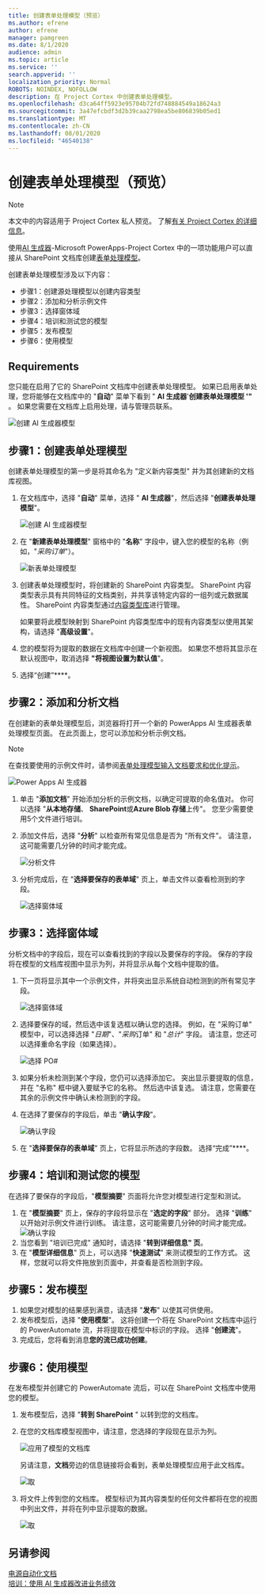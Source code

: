 ```yaml
---
title: 创建表单处理模型（预览）
ms.author: efrene
author: efrene
manager: pamgreen
ms.date: 8/1/2020
audience: admin
ms.topic: article
ms.service: ''
search.appverid: ''
localization_priority: Normal
ROBOTS: NOINDEX, NOFOLLOW
description: 在 Project Cortex 中创建表单处理模型。
ms.openlocfilehash: d3ca64ff5923e95704b72fd748884549a18624a3
ms.sourcegitcommit: 3a47efcbdf3d2b39caa2798ea5be806839b05ed1
ms.translationtype: MT
ms.contentlocale: zh-CN
ms.lasthandoff: 08/01/2020
ms.locfileid: "46540138"
---
```

# <a name="create-a-form-processing-model-preview"></a>创建表单处理模型（预览）

> [!Note] 
> 本文中的内容适用于 Project Cortex 私人预览。 了解[有关 Project Cortex 的详细信息](https://aka.ms/projectcortex)。

使用[AI 生成器](https://docs.microsoft.com/ai-builder/overview)-Microsoft PowerApps-Project Cortex 中的一项功能用户可以直接从 SharePoint 文档库创建[表单处理模型](form-processing-overview.md)。 

创建表单处理模型涉及以下内容：
 - 步骤1：创建源处理模型以创建内容类型
 - 步骤2：添加和分析示例文件
 - 步骤3：选择窗体域
 - 步骤4：培训和测试您的模型
 - 步骤5：发布模型
 - 步骤6：使用模型


## <a name="requirements"></a>Requirements

您只能在启用了它的 SharePoint 文档库中创建表单处理模型。 如果已启用表单处理，您将能够在文档库中的 "**自动**" 菜单下看到 " **AI 生成器**'**创建表单处理模型 '"** 。  如果您需要在文档库上启用处理，请与管理员联系。

 ![创建 AI 生成器模型](../media/content-understanding/create-ai-builder-model.png)</br>


## <a name="step-1-create-a-form-processing-model"></a>步骤1：创建表单处理模型

创建表单处理模型的第一步是将其命名为 "定义新内容类型" 并为其创建新的文档库视图。

1. 在文档库中，选择 "**自动**" 菜单，选择 " **AI 生成器**"，然后选择 "**创建表单处理模型**"。

    ![创建 AI 生成器模型](../media/content-understanding/create-ai-builder-model.png)</br>
2. 在 "**新建表单处理模型**" 窗格中的 "**名称**" 字段中，键入您的模型的名称（例如，"*采购订单*"）。

    ![新表单处理模型](../media/content-understanding/new-form-model.png)</br> 

3. 创建表单处理模型时，将创建新的 SharePoint 内容类型。 SharePoint 内容类型表示具有共同特征的文档类别，并共享该特定内容的一组列或元数据属性。 SharePoint 内容类型通过[内容类型库]()进行管理。

    如果要将此模型映射到 SharePoint 内容类型库中的现有内容类型以使用其架构，请选择 "**高级设置**"。 

4. 您的模型将为提取的数据在文档库中创建一个新视图。 如果您不想将其显示在默认视图中，取消选择 **"将视图设置为默认值**"。
5. 选择“创建”****。


## <a name="step-2-add-and-analyze-documents"></a>步骤2：添加和分析文档

在创建新的表单处理模型后，浏览器将打开一个新的 PowerApps AI 生成器表单处理模型页面。 在此页面上，您可以添加和分析示例文档。 </br>

> [!Note]
> 在查找要使用的示例文件时，请参阅[表单处理模型输入文档要求和优化提示](https://docs.microsoft.com/ai-builder/form-processing-model-requirements)。 

   ![Power Apps AI 生成器](../media/content-understanding/powerapps.png)</br> 
 

1. 单击 "**添加文档**" 开始添加分析的示例文档，以确定可提取的命名值对。 你可以选择 "**从本地存储**、 **SharePoint**或**Azure Blob 存储**上传"。 您至少需要使用5个文件进行培训。
2. 添加文件后，选择 "**分析**" 以检查所有常见信息是否为 "所有文件"。 请注意，这可能需要几分钟的时间才能完成。</br> 
 
    ![分析文件](../media/content-understanding/analyze.png)</br> 

3. 分析完成后，在 "**选择要保存的表单域**" 页上，单击文件以查看检测到的字段。</br>

    ![选择窗体域](../media/content-understanding/select-form-fields.png)</br> 

## <a name="step-3-select-your-form-fields"></a>步骤3：选择窗体域

分析文档中的字段后，现在可以查看找到的字段以及要保存的字段。 保存的字段将在模型的文档库视图中显示为列，并将显示从每个文档中提取的值。

1. 下一页将显示其中一个示例文件，并将突出显示系统自动检测到的所有常见字段。 </br>

    ![选择窗体域](../media/content-understanding/select-fields-page.png)</br> 

2. 选择要保存的域，然后选中该复选框以确认您的选择。 例如，在 "采购订单" 模型中，可以选择选择 "*日期*"、"*采购*订单" 和 "*总计*" 字段。  请注意，您还可以选择重命名字段（如果选择）。 </br>

    ![选择 PO#](../media/content-understanding/po.png)</br> 

3. 如果分析未检测到某个字段，您仍可以选择添加它。 突出显示要提取的信息，并在 "名称" 框中键入要赋予它的名称。 然后选中该复选。 请注意，您需要在其余的示例文件中确认未检测到的字段。
4. 在选择了要保存的字段后，单击 "**确认字段**"。 </br>
 
    ![确认字段](../media/content-understanding/confirm-fields.png)</br> 
 
5. 在 "**选择要保存的表单域**" 页上，它将显示所选的字段数。 选择“完成”****。

## <a name="step-4-train-and-test-your-model"></a>步骤4：培训和测试您的模型

在选择了要保存的字段后，"**模型摘要**" 页面将允许您对模型进行定型和测试。

1. 在 "**模型摘要**" 页上，保存的字段将显示在 "**选定的字段**" 部分。 选择 "**训练**" 以开始对示例文件进行训练。 请注意，这可能需要几分钟的时间才能完成。</br>
    ![确认字段](../media/content-understanding/select-fields-train.png)</br> 
2. 当您看到 "培训已完成" 通知时，请选择 "**转到详细信息" 页**。 
3. 在 "**模型详细信息**" 页上，可以选择 "**快速测试**" 来测试模型的工作方式。 这样，您就可以将文件拖放到页面中，并查看是否检测到字段。

## <a name="step-5-publish-your-model"></a>步骤5：发布模型



1. 如果您对模型的结果感到满意，请选择 "**发布**" 以使其可供使用。
2. 发布模型后，选择 "**使用模型**"。 这将创建一个将在 SharePoint 文档库中运行的 PowerAutomate 流，并将提取在模型中标识的字段。 选择 "**创建流**"。  
3. 完成后，您将看到消息**您的流已成功创建**。
 
 
## <a name="step-6-use-your-model"></a>步骤6：使用模型

在发布模型并创建它的 PowerAutomate 流后，可以在 SharePoint 文档库中使用您的模型。

1. 发布模型后，选择 "**转到 SharePoint** " 以转到您的文档库。
2. 在您的文档库模型视图中，请注意，您选择的字段现在显示为列。</br>

    ![应用了模型的文档库](../media/content-understanding/doc-lib-view.png)</br> 

    另请注意，**文档**旁边的信息链接将会看到，表单处理模型应用于此文档库。

    ![取](../media/content-understanding/info-button.png)</br>  

3. 将文件上传到您的文档库。 模型标识为其内容类型的任何文件都将在您的视图中列出文件，并将在列中显示提取的数据。</br>

    ![取](../media/content-understanding/doc-lib-done.png)</br>  



## <a name="see-also"></a>另请参阅
  
[电源自动化文档](https://docs.microsoft.com/power-automate/)</br>
[培训：使用 AI 生成器改进业务绩效](https://docs.microsoft.com/learn/paths/improve-business-performance-ai-builder/?source=learn)</br>




